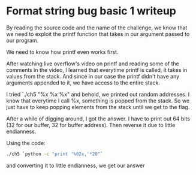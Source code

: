 # Format string bug basic 1 writeup

By reading the source code and the name of the challenge, we know that we need to exploit the printf function that takes in our argument passed to our program.

We need to know how printf even works first. 

After watching live overflow's video on printf and reading some of the comments in the video, I learned that everytime printf is called, it takes in values from the stack. And since in our case the printf didn't have any arguments appended to it, we have access to the entire stack.

I tried `./ch5 "%x %x %x" and behold, we printed out random addresses. I know that everytime I call %x, something is popped from the stack. So we just have to keep popping elements from the stack until we get to the flag.

After a while of digging around, I got the answer.
I have to print out 64 bits (32 for our buffer, 32 for buffer address).
Then reverse it due to little endianness.

Using the code:

```sh
./ch5 `python -c "print '%02x,'*20"`
```

and converting it to little endianness, we get our answer
